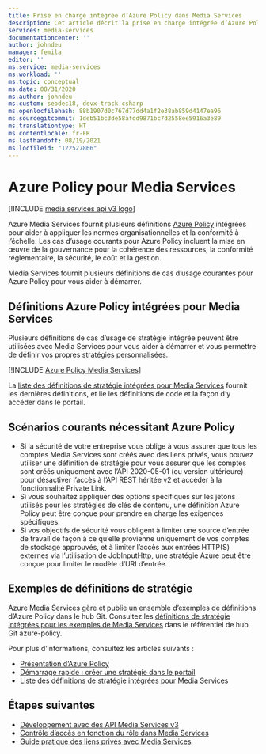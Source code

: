 ```yaml
---
title: Prise en charge intégrée d’Azure Policy dans Media Services
description: Cet article décrit la prise en charge intégrée d’Azure Policy pour les scénarios Azure Media Services.
services: media-services
documentationcenter: ''
author: johndeu
manager: femila
editor: ''
ms.service: media-services
ms.workload: ''
ms.topic: conceptual
ms.date: 08/31/2020
ms.author: johndeu
ms.custom: seodec18, devx-track-csharp
ms.openlocfilehash: 88b1907d0c767d77dd4a1f2e38ab859d4147ea96
ms.sourcegitcommit: 1deb51bc3de58afdd9871bc7d2558ee5916a3e89
ms.translationtype: HT
ms.contentlocale: fr-FR
ms.lasthandoff: 08/19/2021
ms.locfileid: "122527866"
---
```

# <a name="azure-policy-for-media-services"></a>Azure Policy pour Media Services

[!INCLUDE [media services api v3 logo](./includes/v3-hr.md)]

Azure Media Services fournit plusieurs définitions [Azure Policy](../../governance/policy/overview.md) intégrées pour aider à appliquer les normes organisationnelles et la conformité à l’échelle.
Les cas d’usage courants pour Azure Policy incluent la mise en œuvre de la gouvernance pour la cohérence des ressources, la conformité réglementaire, la sécurité, le coût et la gestion.

Media Services fournit plusieurs définitions de cas d’usage courantes pour Azure Policy pour vous aider à démarrer.

## <a name="built-in-azure-policy-definitions-for-media-services"></a>Définitions Azure Policy intégrées pour Media Services

Plusieurs définitions de cas d’usage de stratégie intégrée peuvent être utilisées avec Media Services pour vous aider à démarrer et vous permettre de définir vos propres stratégies personnalisées.

[!INCLUDE [Azure Policy Media Services](../../../includes/policy/reference/bycat/policies-media-services.md)]

La [liste des définitions de stratégie intégrées pour Media Services](../../governance/policy/samples/built-in-policies.md#media-services) fournit les dernières définitions, et lie les définitions de code et la façon d’y accéder dans le portail.

## <a name="common-scenarios-that-require-azure-policy"></a>Scénarios courants nécessitant Azure Policy

* Si la sécurité de votre entreprise vous oblige à vous assurer que tous les comptes Media Services sont créés avec des liens privés, vous pouvez utiliser une définition de stratégie pour vous assurer que les comptes sont créés uniquement avec l’API 2020-05-01 (ou version ultérieure) pour désactiver l’accès à l’API REST héritée v2 et accéder à la fonctionnalité Private Link.
* Si vous souhaitez appliquer des options spécifiques sur les jetons utilisés pour les stratégies de clés de contenu, une définition Azure Policy peut être conçue pour prendre en charge les exigences spécifiques.
* Si vos objectifs de sécurité vous obligent à limiter une source d’entrée de travail de façon à ce qu’elle provienne uniquement de vos comptes de stockage approuvés, et à limiter l’accès aux entrées HTTP(S) externes via l’utilisation de JobInputHttp, une stratégie Azure peut être conçue pour limiter le modèle d’URI d’entrée.

## <a name="example-policy-definitions"></a>Exemples de définitions de stratégie

Azure Media Services gère et publie un ensemble d’exemples de définitions d’Azure Policy dans le hub Git.
Consultez les [définitions de stratégie intégrées pour les exemples de Media Services](https://github.com/Azure/azure-policy/tree/master/built-in-policies/policyDefinitions/Media%20Services) dans le référentiel de hub Git azure-policy.

Pour plus d’informations, consultez les articles suivants :

- [Présentation d’Azure Policy](../../governance/policy/overview.md)
- [Démarrage rapide : créer une stratégie dans le portail](../../governance/policy/assign-policy-portal.md)
- [Liste des définitions de stratégie intégrées pour Media Services](../../governance/policy/samples/built-in-policies.md#media-services)

## <a name="next-steps"></a>Étapes suivantes

- [Développement avec des API Media Services v3](media-services-apis-overview.md)
- [Contrôle d’accès en fonction du rôle dans Media Services](security-rbac-concept.md)
- [Guide pratique des liens privés avec Media Services](security-private-link-how-to.md)